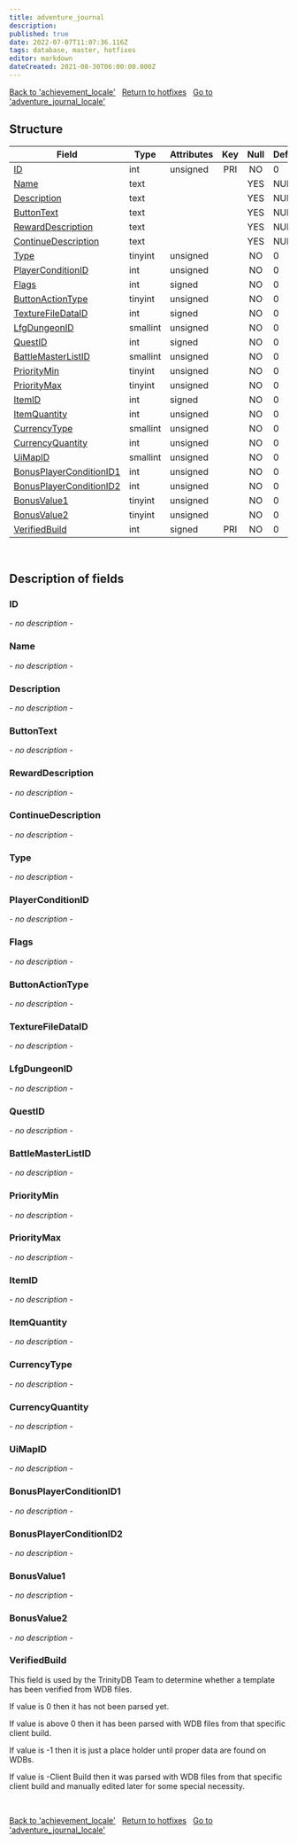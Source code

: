 ```yaml
---
title: adventure_journal
description: 
published: true
date: 2022-07-07T11:07:36.116Z
tags: database, master, hotfixes
editor: markdown
dateCreated: 2021-08-30T06:00:00.000Z
---
```


<a href="https://trinitycore.info/en/database/master/hotfixes/achievement_locale" class="mt-5 v-btn v-btn--depressed v-btn--flat v-btn--outlined theme--light v-size--default darkblue--text text--lighten-3"><span class="v-btn__content"><i aria-hidden="true" class="v-icon notranslate v-icon--left mdi mdi-arrow-left theme--light"></i><span>Back to 'achievement_locale'</span></span></a>&nbsp;&nbsp;&nbsp;<a href="https://trinitycore.info/en/database/master/hotfixes/home" class="mt-5 v-btn v-btn--depressed v-btn--flat v-btn--outlined theme--light v-size--default darkblue--text text--lighten-3"><span class="v-btn__content"><i aria-hidden="true" class="v-icon notranslate v-icon--left mdi mdi-home-outline theme--light"></i><span>Return to hotfixes</span></span></a>&nbsp;&nbsp;&nbsp;<a href="https://trinitycore.info/en/database/master/hotfixes/adventure_journal_locale" class="mt-5 v-btn v-btn--depressed v-btn--flat v-btn--outlined theme--light v-size--default darkblue--text text--lighten-3"><span class="v-btn__content"><span>Go to 'adventure_journal_locale'</span><i aria-hidden="true" class="v-icon notranslate v-icon--right mdi mdi-arrow-right theme--light"></i></span></a>

## Structure

| Field | Type | Attributes | Key | Null | Default | Extra | Comment |
| --- | --- | --- | :---: | :---: | --- | --- | --- |
| [ID](#id) | int | unsigned | PRI | NO | 0 |  |  |
| [Name](#name) | text |  |  | YES | NULL |  |  |
| [Description](#description) | text |  |  | YES | NULL |  |  |
| [ButtonText](#buttontext) | text |  |  | YES | NULL |  |  |
| [RewardDescription](#rewarddescription) | text |  |  | YES | NULL |  |  |
| [ContinueDescription](#continuedescription) | text |  |  | YES | NULL |  |  |
| [Type](#type) | tinyint | unsigned |  | NO | 0 |  |  |
| [PlayerConditionID](#playerconditionid) | int | unsigned |  | NO | 0 |  |  |
| [Flags](#flags) | int | signed |  | NO | 0 |  |  |
| [ButtonActionType](#buttonactiontype) | tinyint | unsigned |  | NO | 0 |  |  |
| [TextureFileDataID](#texturefiledataid) | int | signed |  | NO | 0 |  |  |
| [LfgDungeonID](#lfgdungeonid) | smallint | unsigned |  | NO | 0 |  |  |
| [QuestID](#questid) | int | signed |  | NO | 0 |  |  |
| [BattleMasterListID](#battlemasterlistid) | smallint | unsigned |  | NO | 0 |  |  |
| [PriorityMin](#prioritymin) | tinyint | unsigned |  | NO | 0 |  |  |
| [PriorityMax](#prioritymax) | tinyint | unsigned |  | NO | 0 |  |  |
| [ItemID](#itemid) | int | signed |  | NO | 0 |  |  |
| [ItemQuantity](#itemquantity) | int | unsigned |  | NO | 0 |  |  |
| [CurrencyType](#currencytype) | smallint | unsigned |  | NO | 0 |  |  |
| [CurrencyQuantity](#currencyquantity) | int | unsigned |  | NO | 0 |  |  |
| [UiMapID](#uimapid) | smallint | unsigned |  | NO | 0 |  |  |
| [BonusPlayerConditionID1](#bonusplayerconditionid1) | int | unsigned |  | NO | 0 |  |  |
| [BonusPlayerConditionID2](#bonusplayerconditionid2) | int | unsigned |  | NO | 0 |  |  |
| [BonusValue1](#bonusvalue1) | tinyint | unsigned |  | NO | 0 |  |  |
| [BonusValue2](#bonusvalue2) | tinyint | unsigned |  | NO | 0 |  |  |
| [VerifiedBuild](#verifiedbuild) | int | signed | PRI | NO | 0 |  |  |
&nbsp;
## Description of fields

### ID
*- no description -*
&nbsp;

### Name
*- no description -*
&nbsp;

### Description
*- no description -*
&nbsp;

### ButtonText
*- no description -*
&nbsp;

### RewardDescription
*- no description -*
&nbsp;

### ContinueDescription
*- no description -*
&nbsp;

### Type
*- no description -*
&nbsp;

### PlayerConditionID
*- no description -*
&nbsp;

### Flags
*- no description -*
&nbsp;

### ButtonActionType
*- no description -*
&nbsp;

### TextureFileDataID
*- no description -*
&nbsp;

### LfgDungeonID
*- no description -*
&nbsp;

### QuestID
*- no description -*
&nbsp;

### BattleMasterListID
*- no description -*
&nbsp;

### PriorityMin
*- no description -*
&nbsp;

### PriorityMax
*- no description -*
&nbsp;

### ItemID
*- no description -*
&nbsp;

### ItemQuantity
*- no description -*
&nbsp;

### CurrencyType
*- no description -*
&nbsp;

### CurrencyQuantity
*- no description -*
&nbsp;

### UiMapID
*- no description -*
&nbsp;

### BonusPlayerConditionID1
*- no description -*
&nbsp;

### BonusPlayerConditionID2
*- no description -*
&nbsp;

### BonusValue1
*- no description -*
&nbsp;

### BonusValue2
*- no description -*
&nbsp;

### VerifiedBuild
This field is used by the TrinityDB Team to determine whether a template has been verified from WDB files.

If value is 0 then it has not been parsed yet.

If value is above 0 then it has been parsed with WDB files from that specific client build.

If value is -1 then it is just a place holder until proper data are found on WDBs.

If value is -Client Build then it was parsed with WDB files from that specific client build and manually edited later for some special necessity.

&nbsp;

<a href="https://trinitycore.info/en/database/master/hotfixes/achievement_locale" class="mt-5 v-btn v-btn--depressed v-btn--flat v-btn--outlined theme--light v-size--default darkblue--text text--lighten-3"><span class="v-btn__content"><i aria-hidden="true" class="v-icon notranslate v-icon--left mdi mdi-arrow-left theme--light"></i><span>Back to 'achievement_locale'</span></span></a>&nbsp;&nbsp;&nbsp;<a href="https://trinitycore.info/en/database/master/hotfixes/home" class="mt-5 v-btn v-btn--depressed v-btn--flat v-btn--outlined theme--light v-size--default darkblue--text text--lighten-3"><span class="v-btn__content"><i aria-hidden="true" class="v-icon notranslate v-icon--left mdi mdi-home-outline theme--light"></i><span>Return to hotfixes</span></span></a>&nbsp;&nbsp;&nbsp;<a href="https://trinitycore.info/en/database/master/hotfixes/adventure_journal_locale" class="mt-5 v-btn v-btn--depressed v-btn--flat v-btn--outlined theme--light v-size--default darkblue--text text--lighten-3"><span class="v-btn__content"><span>Go to 'adventure_journal_locale'</span><i aria-hidden="true" class="v-icon notranslate v-icon--right mdi mdi-arrow-right theme--light"></i></span></a>

